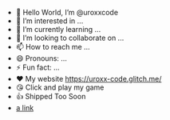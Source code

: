 - 👋 Hello World, I’m @uroxxcode
- 👀 I’m interested in ...
- 🌱 I’m currently learning ...
- 💞️ I’m looking to collaborate on ...
- 📫 How to reach me ...
- 😄 Pronouns: ...
- ⚡ Fun fact: ...
- ❤️ My website https://uroxx-code.glitch.me/
- 😘 Click and play my game
- 👍 Shipped Too Soon
- [a link](https://github.com/user/repo/blob/branch/other_file.md)

<!---
uroxxcode/uroxxcode is a ✨ special ✨ repository because its `README.md` (this file) appears on your GitHub profile.
You can click the Preview link to take a look at your changes.
--->
